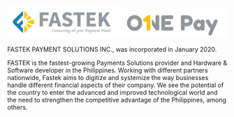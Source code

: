 <img src="./../.assets/FASTEK_LANDSCAPE.png" width="50%"><img src="./../.assets/ONEPAY_LANDSCAPE.png" width="50%">

FASTEK PAYMENT SOLUTIONS INC., was incorporated in January 2020. 

FASTEK is the fastest-growing Payments Solutions provider and Hardware & Software developer in the Philippines. Working with different partners nationwide, Fastek aims to digitize and systemize the way businesses handle different financial aspects of their company. We see the potential of the country to enter the advanced and improved technological world and the need to strengthen the competitive advantage of the Philippines, among others.